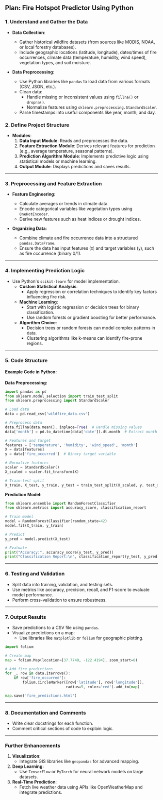 ## **Plan: Fire Hotspot Predictor Using Python**

### **1. Understand and Gather the Data**
- **Data Collection**:
  - Gather historical wildfire datasets (from sources like MODIS, NOAA, or local forestry databases).
  - Include geographic locations (latitude, longitude), dates/times of fire occurrences, climate data (temperature, humidity, wind speed), vegetation types, and soil moisture.

- **Data Preprocessing**:
  - Use Python libraries like `pandas` to load data from various formats (CSV, JSON, etc.).
  - Clean data:
    - Handle missing or inconsistent values using `fillna()` or `dropna()`.
    - Normalize features using `sklearn.preprocessing.StandardScaler`.
  - Parse timestamps into useful components like year, month, and day.

### **2. Define Project Structure**
- **Modules**:
  1. **Data Input Module**: Reads and preprocesses the data.
  2. **Feature Extraction Module**: Derives relevant features for prediction (e.g., average temperature, seasonal patterns).
  3. **Prediction Algorithm Module**: Implements predictive logic using statistical models or machine learning.
  4. **Output Module**: Displays predictions and saves results.

---

### **3. Preprocessing and Feature Extraction**
- **Feature Engineering**:
  - Calculate averages or trends in climate data.
  - Encode categorical variables like vegetation types using `OneHotEncoder`.
  - Derive new features such as heat indices or drought indices.
  
- **Organizing Data**:
  - Combine climate and fire occurrence data into a structured `pandas.DataFrame`.
  - Ensure the data has input features (`X`) and target variables (`y`), such as fire occurrence (binary 0/1).

---

### **4. Implementing Prediction Logic**
- Use Python's `scikit-learn` for model implementation.
  - **Custom Statistical Analysis**:
    - Apply regression or correlation techniques to identify key factors influencing fire risk.
  - **Machine Learning**:
    - Start with logistic regression or decision trees for binary classification.
    - Use random forests or gradient boosting for better performance.
  - **Algorithm Choice**:
    - Decision trees or random forests can model complex patterns in data.
    - Clustering algorithms like k-means can identify fire-prone regions.

---

### **5. Code Structure**
#### Example Code in Python:

**Data Preprocessing:**
```python
import pandas as pd
from sklearn.model_selection import train_test_split
from sklearn.preprocessing import StandardScaler

# Load data
data = pd.read_csv('wildfire_data.csv')

# Preprocess data
data.fillna(data.mean(), inplace=True)  # Handle missing values
data['month'] = pd.to_datetime(data['date']).dt.month  # Extract month from date

# Features and target
features = ['temperature', 'humidity', 'wind_speed', 'month']
X = data[features]
y = data['fire_occurred']  # Binary target variable

# Normalize features
scaler = StandardScaler()
X_scaled = scaler.fit_transform(X)

# Train-test split
X_train, X_test, y_train, y_test = train_test_split(X_scaled, y, test_size=0.3, random_state=42)
```

**Prediction Model:**
```python
from sklearn.ensemble import RandomForestClassifier
from sklearn.metrics import accuracy_score, classification_report

# Train model
model = RandomForestClassifier(random_state=42)
model.fit(X_train, y_train)

# Predict
y_pred = model.predict(X_test)

# Evaluate
print("Accuracy:", accuracy_score(y_test, y_pred))
print("Classification Report:\n", classification_report(y_test, y_pred))
```

---

### **6. Testing and Validation**
- Split data into training, validation, and testing sets.
- Use metrics like accuracy, precision, recall, and F1-score to evaluate model performance.
- Perform cross-validation to ensure robustness.

---

### **7. Output Results**
- Save predictions to a CSV file using `pandas`.
- Visualize predictions on a map:
  - Use libraries like `matplotlib` or `folium` for geographic plotting.
```python
import folium

# Create map
map = folium.Map(location=[37.7749, -122.4194], zoom_start=6)

# Add fire predictions
for _, row in data.iterrows():
    if row['fire_occurred']:
        folium.CircleMarker([row['latitude'], row['longitude']],
                            radius=5, color='red').add_to(map)

map.save('fire_predictions.html')
```

---

### **8. Documentation and Comments**
- Write clear docstrings for each function.
- Comment critical sections of code to explain logic.

---

### **Further Enhancements**
1. **Visualization**:
   - Integrate GIS libraries like `geopandas` for advanced mapping.
2. **Deep Learning**:
   - Use `TensorFlow` or `PyTorch` for neural network models on large datasets.
3. **Real-Time Prediction**:
   - Fetch live weather data using APIs like OpenWeatherMap and integrate predictions.

